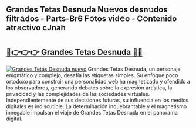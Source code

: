 ## Grandes Tetas Desnuda N𝚞𝚎vos desn𝚞dos filtr𝚊dos - Parts-Br6 F𝚘tos vid𝚎o - C𝚘ntenido atr𝚊ctivo cJnah

# <h2><a href="http://mb7um1r.tromn.icu/?c=Grandes+Tetas+Desnuda">🔗👉👉👉 Grandes Tetas Desnuda 🔗🔗</a></h2>

[![Grandes Tetas Desnuda nuevo](https://i.imgur.com/pEAQMta.gif)](http://mb7um1r.tromn.icu/?c=Grandes+Tetas+Desnuda)
Grandes Tetas Desnuda, un personaje enigmático y complejo, desafía las etiquetas simples. Su enfoque poco ortodoxo para construir una personalidad web ha magnetizado y ofendido a los observadores, generando debates sobre la expresión artística, la privacidad y las complejidades de las sociedades virtuales. Independientemente de sus decisiones futuras, su influencia en los medios digitales es indiscutible. La determinación inquebrantable y el magnetismo innegable impulsan el viaje de Grandes Tetas Desnuda en el panorama digital.
